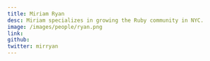 ```yaml
---
title: Miriam Ryan
desc: Miriam specializes in growing the Ruby community in NYC.
image: /images/people/ryan.png
link:
github:
twitter: mirryan
---
```


